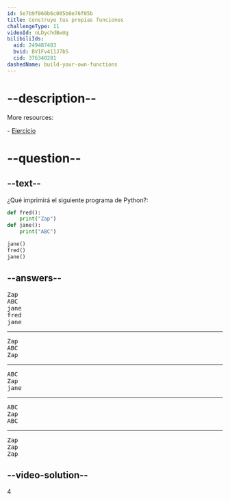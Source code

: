 ```yaml
---
id: 5e7b9f060b6c005b0e76f05b
title: Construye tus propias funciones
challengeType: 11
videoId: nLDychdBwUg
bilibiliIds:
  aid: 249487483
  bvid: BV1Fv411J7bS
  cid: 376340281
dashedName: build-your-own-functions
---
```


# --description--

More resources:

\- <a href="https://www.youtube.com/watch?v=ksvGhDsjtpw" target="_blank" rel="noopener noreferrer nofollow">Ejercicio</a>

# --question--

## --text--

¿Qué imprimirá el siguiente programa de Python?:

```python
def fred():
    print("Zap")
def jane():
    print("ABC")

jane()
fred()
jane()
```

## --answers--

<pre>Zap
ABC
jane
fred
jane</pre>

---

<pre>Zap
ABC
Zap</pre>

---

<pre>ABC
Zap
jane</pre>

---

<pre>ABC
Zap
ABC</pre>

---

<pre>Zap
Zap
Zap</pre>

## --video-solution--

4

